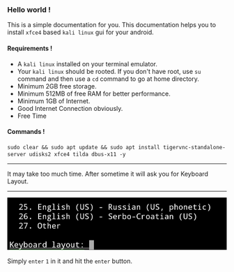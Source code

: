 ### Hello world !
This is a simple documentation for you.
This documentation helps you to install `xfce4` based ``kali linux`` gui for your android.

#### Requirements !
* A `kali linux` installed on your terminal emulator.
* Your `kali linux` should be rooted. If you don't have root, use `su` command and then use a `cd` command to go at home directory.
* Minimum 2GB free storage.
* Minimum 512MB of free RAM for better performance.
* Minimum 1GB of Internet.
* Good Internet Connection obviously.
* Free Time

#### Commands !
```shell
sudo clear && sudo apt update && sudo apt install tigervnc-standalone-server udisks2 xfce4 tilda dbus-x11 -y
```
<hr />

It may take too much time.
After sometime it will ask you for Keyboard Layout.

<hr />
<img src="assets/keyboard-layout.jpg">

Simply `enter` `1` in it and hit the `enter` button.
